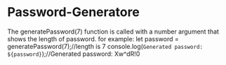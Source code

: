 # Password-Generatore
The  generatePassword(7) function is called with a number argument that shows the length of password.
for example:
let password = generatePassword(7);//length is 7
console.log(`Generated password: ${password}`);//Generated password: Xw^dR!0
